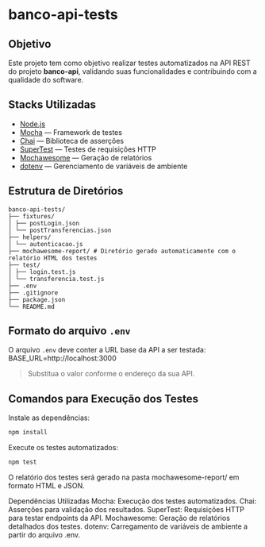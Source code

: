 # banco-api-tests

## Objetivo

Este projeto tem como objetivo realizar testes automatizados na API REST do projeto **banco-api**, validando suas funcionalidades e contribuindo com a qualidade do software.

## Stacks Utilizadas

- [Node.js](https://nodejs.org/)
- [Mocha](https://mochajs.org/) — Framework de testes
- [Chai](https://www.chaijs.com/) — Biblioteca de asserções
- [SuperTest](https://github.com/ladjs/supertest) — Testes de requisições HTTP
- [Mochawesome](https://github.com/adamgruber/mochawesome) — Geração de relatórios
- [dotenv](https://github.com/motdotla/dotenv) — Gerenciamento de variáveis de ambiente

## Estrutura de Diretórios
```
banco-api-tests/
├── fixtures/ 
│ ├── postLogin.json 
│ └── postTransferencias.json 
├── helpers/ 
│ └── autenticacao.js 
├── mochawesome-report/ # Diretório gerado automaticamente com o relatório HTML dos testes
├── test/ 
│ ├── login.test.js 
│ └── transferencia.test.js
├── .env 
├── .gitignore 
├── package.json 
└── README.md
```

## Formato do arquivo `.env`

O arquivo `.env` deve conter a URL base da API a ser testada:
BASE_URL=http://localhost:3000

> Substitua o valor conforme o endereço da sua API.

## Comandos para Execução dos Testes

Instale as dependências:

```sh
npm install
```

Execute os testes automatizados:
```sh
npm test
```
O relatório dos testes será gerado na pasta mochawesome-report/ em formato HTML e JSON.

Dependências Utilizadas
Mocha: Execução dos testes automatizados.
Chai: Asserções para validação dos resultados.
SuperTest: Requisições HTTP para testar endpoints da API.
Mochawesome: Geração de relatórios detalhados dos testes.
dotenv: Carregamento de variáveis de ambiente a partir do arquivo .env.
